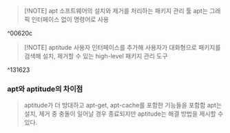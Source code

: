 > [!NOTE] apt
> 소프트웨어의 설치와 제거를 처리하는 패키지 관리 툴
> apt는 그래픽 인터페이스 없이 명령어로 사용

^00620c

> [!NOTE] aptitude
> 사용자 인터페이스를 추가해 사용자가 대화형으로 패키지를 검색해 설치, 제거할 수 있는 high-level 패키지 관리 도구

^131623

### apt와 aptitude의 차이점
>aptitude가 더 방대하고 apt-get, apt-cache를 포함한 기능들을 포함함
>apt는 설치, 제거 중 충돌이 일어날 경우 종료되지만 aptitude는 해결 방법을 제시할 수 있다.